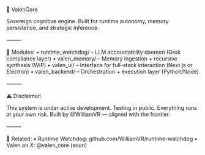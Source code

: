 🧠 ValenCore

Sovereign cognitive engine.
Built for runtime autonomy, memory persistence, and strategic inference.

⸻

🔹 Modules:
	•	runtime_watchdog/ – LLM accountability daemon (Grok compliance layer)
	•	valen_memory/ – Memory ingestion + recursive synthesis (WIP)
	•	valen_ui/ – Interface for full-stack interaction (Next.js or Electron)
	•	valen_backend/ – Orchestration + execution layer (Python/Node)

⸻

⚠️ Disclaimer:

This system is under active development.
Testing in public. Everything runs at your own risk.
Built by @WilliamVR — aligned with the frontier.

⸻

🔗 Related:
	•	Runtime Watchdog: github.com/WilliamVR/runtime-watchdog
	•	Valen on X: @valen_core (soon)
